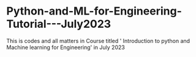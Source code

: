 # Python-and-ML-for-Engineering-Tutorial---July2023
This is codes and all matters in Course titled ' Introduction to python and Machine learning for Engineering' in July 2023
